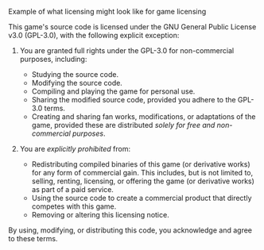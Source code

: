 Example of what licensing might look like for game licensing

This game's source code is licensed under the GNU General Public License v3.0 (GPL-3.0), with the following explicit exception:

1.  You are granted full rights under the GPL-3.0 for non-commercial purposes, including:

    *   Studying the source code.
    *   Modifying the source code.
    *   Compiling and playing the game for personal use.
    *   Sharing the modified source code, provided you adhere to the GPL-3.0 terms.
    *   Creating and sharing fan works, modifications, or adaptations of the game, provided these are distributed *solely for free and non-commercial purposes*.

2.  You are *explicitly prohibited* from:

    *   Redistributing compiled binaries of this game (or derivative works) for any form of commercial gain. This includes, but is not limited to, selling, renting, licensing, or offering the game (or derivative works) as part of a paid service.
    *   Using the source code to create a commercial product that directly competes with this game.
    *   Removing or altering this licensing notice.

By using, modifying, or distributing this code, you acknowledge and agree to these terms.


